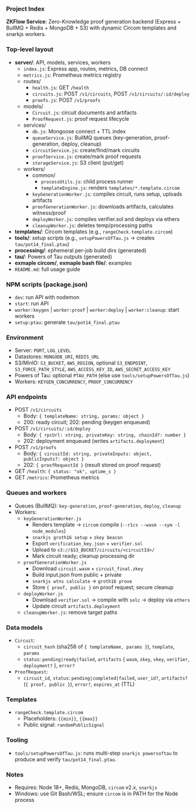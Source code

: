 ### Project Index

**ZKFlow Service**: Zero-Knowledge proof generation backend (Express + BullMQ + Redis + MongoDB + S3) with dynamic Circom templates and snarkjs workers.

### Top-level layout

- **server/**: API, models, services, workers
  - `index.js`: Express app, routes, metrics, DB connect
  - `metrics.js`: Prometheus metrics registry
  - routes/
    - `health.js`: GET `/health`
    - `circuits.js`: POST `/v1/circuits`, POST `/v1/circuits/:id/deploy`
    - `proofs.js`: POST `/v1/proofs`
  - models/
    - `Circuit.js`: circuit documents and artifacts
    - `ProofRequest.js`: proof request lifecycle
  - services/
    - `db.js`: Mongoose connect + TTL index
    - `queueService.js`: BullMQ queues (key-generation, proof-generation, deploy, cleanup)
    - `circuitService.js`: create/find/mark circuits
    - `proofService.js`: create/mark proof requests
    - `storageService.js`: S3 client (put/get)
  - workers/
    - common/
      - `processUtils.js`: child process runner
      - `templateEngine.js`: renders `templates/*.template.circom`
    - `keyGenerationWorker.js`: compiles circuit, runs setup, uploads artifacts
    - `proofGenerationWorker.js`: downloads artifacts, calculates witness/proof
    - `deployWorker.js`: compiles verifier.sol and deploys via ethers
    - `cleanupWorker.js`: deletes temp/processing paths
- **templates/**: Circom templates (e.g., `rangeCheck.template.circom`)
- **tools/**: setup scripts (e.g., `setupPowersOfTau.js` -> creates `tau/pot14_final.ptau`)
- **processing/**: ephemeral per-job build dirs (generated)
- **tau/**: Powers of Tau outputs (generated)
- **exmaple circom/**, **exmaple bash file/**: examples
- `README.md`: full usage guide

### NPM scripts (package.json)

- `dev`: run API with nodemon
- `start`: run API
- `worker:keygen` | `worker:proof` | `worker:deploy` | `worker:cleanup`: start workers
- `setup:ptau`: generate `tau/pot14_final.ptau`

### Environment

- Server: `PORT`, `LOG_LEVEL`
- Datastores: `MONGODB_URI`, `REDIS_URL`
- S3/MinIO: `S3_BUCKET`, `AWS_REGION`, optional `S3_ENDPOINT`, `S3_FORCE_PATH_STYLE`, `AWS_ACCESS_KEY_ID`, `AWS_SECRET_ACCESS_KEY`
- Powers of Tau: optional `PTAU_PATH` (else use `tools/setupPowersOfTau.js`)
- Workers: `KEYGEN_CONCURRENCY`, `PROOF_CONCURRENCY`

### API endpoints

- POST `/v1/circuits`
  - Body: `{ templateName: string, params: object }`
  - 200: ready circuit; 202: pending (keygen enqueued)
- POST `/v1/circuits/:id/deploy`
  - Body: `{ rpcUrl: string, privateKey: string, chainId?: number }`
  - 202: deployment enqueued (writes `artifacts.deployment`)
- POST `/v1/proofs`
  - Body: `{ circuitId: string, privateInputs: object, publicInputs?: object }`
  - 202: `{ proofRequestId }` (result stored on proof request)
- GET `/health`: `{ status: "ok", uptime_s }`
- GET `/metrics`: Prometheus metrics

### Queues and workers

- Queues (BullMQ): `key-generation`, `proof-generation`, `deploy`, `cleanup`
- Workers:
  - `keyGenerationWorker.js`
    - Renders template → `circom` compile (`--r1cs --wasm --sym -l node_modules`)
    - `snarkjs groth16 setup` + `zkey beacon`
    - Export `verification_key.json` + `verifier.sol`
    - Upload to `s3://$S3_BUCKET/circuits/<circuitId>/`
    - Mark circuit ready; cleanup processing dir
  - `proofGenerationWorker.js`
    - Download `circuit.wasm` + `circuit_final.zkey`
    - Build input.json from public + private
    - `snarkjs wtns calculate` → `groth16 prove`
    - Store `{ proof, public }` on proof request; secure cleanup
  - `deployWorker.js`
    - Download `verifier.sol` → compile with `solc` → deploy via `ethers`
    - Update circuit `artifacts.deployment`
  - `cleanupWorker.js`: remove target paths

### Data models

- `Circuit`:
  - `circuit_hash` (sha256 of `{ templateName, params }`), `template`, `params`
  - `status`: `pending|ready|failed`, `artifacts` { `wasm`, `zkey`, `vkey`, `verifier`, `deployment?` }, `error?`
- `ProofRequest`:
  - `circuit_id`, `status`: `pending|completed|failed`, `user_id?`, `artifacts?` (`{ proof, public }`), `error?`, `expires_at` (TTL)

### Templates

- `rangeCheck.template.circom`
  - Placeholders: `{{min}}`, `{{max}}`
  - Public signal: `randomPublicSignal`

### Tooling

- `tools/setupPowersOfTau.js`: runs multi-step `snarkjs powersoftau` to produce and verify `tau/pot14_final.ptau`.

### Notes

- Requires: Node 18+, Redis, MongoDB, `circom` v2.x, `snarkjs`
- Windows: use Git Bash/WSL; ensure `circom` is in PATH for the Node process
